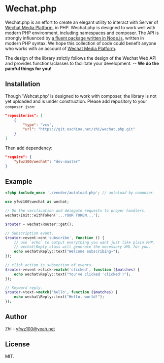 Wechat.php
================

Wechat.php is an effort to create an elegant utility to interact with Server of [Wechat Media Platform][WechatMP], in PHP. Wechat.php is designed to work well with modern PHP environment, including namespaces and composer. The API is strongly influenced by [a fluent package written in Node.js][wx], written in modern PHP syntax. We hope this collection of code could benefit anyone who works with an account of [Wechat Media Platform][WechatMP]. 

The design of the library strictly follows the design of the Wechat Web API and provides functions/classes to facilitate your development. -- **We do the painful things for you!**

Installation
------------

Though 'Wehcat.php' is designed to work with composer, the library is not yet uploaded and is under construction. Please add repository to your `composer.json`:

```json
"repositories": [
    {
        "type": "vcs",
        "url": "https://git.oschina.net/zhi/wechat.php.git"
    }
]
```

Then add dependency:

```json
"require": {
    "yfwz100/wechat": "dev-master"
}
```

Example
-------

```php
<?php include_once './vendor/autoload.php'; // autoload by composer.

use yfwz100\wechat as wechat;

// Do the verification and delegate requests to proper handlers.
wechat\Init::withToken('...YOUR TOKEN...');

$router = wechat\Router::get();

// Subscription event.
$router->event->on('subscribe', function () {
    // use `echo` to output everything you want just like plain PHP.
    // wechat\Reply class will generate the necessary XML for you.
    echo wechat\Reply::text("Welcome subscribing~");
});

// click action is subsection of events.
$router->event->click->match('clicked', function ($matches) {
    echo wechat\Reply::text("You've clicked 'clicked'!");
});

// Keyword reply.
$router->text->match('hello', function ($matches) {
    echo wechat\Reply::text("Hello, world!");
});
```

Author
------

Zhi - yfwz100@yeah.net

License
-------

MIT.

[WechatMP]: http://mp.weixin.qq.com/ "The home page of WechatMP."
[wx]: http://www.weixinjs.org "The wx module for Node.js ."

